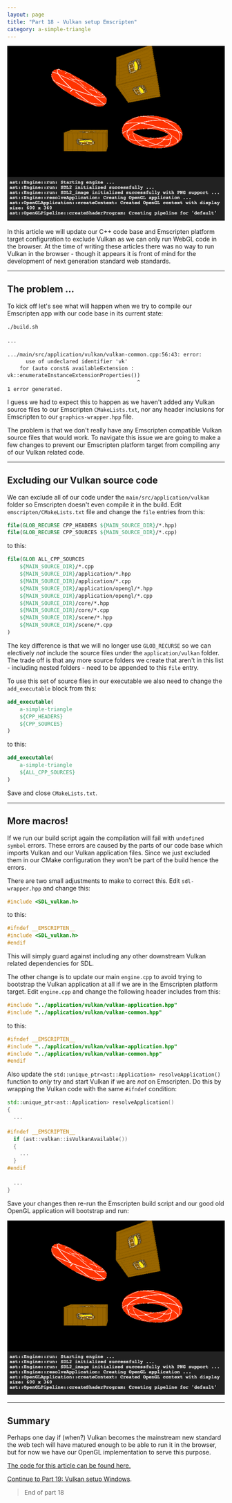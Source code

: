 ```yaml
---
layout: page
title: "Part 18 - Vulkan setup Emscripten"
category: a-simple-triangle
---
```


<img src="/images/ast/part-18/result.png" />

In this article we will update our C++ code base and Emscripten platform target configuration to exclude Vulkan as we can only run WebGL code in the browser. At the time of writing these articles there was no way to run Vulkan in the browser - though it appears it is front of mind for the development of next generation standard web standards.

<!-- excerpt -->

<hr/>

## The problem ...

To kick off let's see what will happen when we try to compile our Emscripten app with our code base in its current state:

```
./build.sh

...

.../main/src/application/vulkan/vulkan-common.cpp:56:43: error: 
      use of undeclared identifier 'vk'
    for (auto const& availableExtension : vk::enumerateInstanceExtensionProperties())
                                          ^
1 error generated.
```

I guess we had to expect this to happen as we haven't added any Vulkan source files to our Emscripten `CMakeLists.txt`, nor any header inclusions for Emscripten to our `graphics-wrapper.hpp` file.

The problem is that we don't really have any Emscripten compatible Vulkan source files that would work. To navigate this issue we are going to make a few changes to prevent our Emscripten platform target from compiling any of our Vulkan related code.

<hr/>

## Excluding our Vulkan source code

We can exclude all of our code under the `main/src/application/vulkan` folder so Emscripten doesn't even compile it in the build. Edit `emscripten/CMakeLists.txt` file and change the `file` entries from this:

```cmake
file(GLOB_RECURSE CPP_HEADERS ${MAIN_SOURCE_DIR}/*.hpp)
file(GLOB_RECURSE CPP_SOURCES ${MAIN_SOURCE_DIR}/*.cpp)
```

to this:

```cmake
file(GLOB ALL_CPP_SOURCES
    ${MAIN_SOURCE_DIR}/*.cpp
    ${MAIN_SOURCE_DIR}/application/*.hpp
    ${MAIN_SOURCE_DIR}/application/*.cpp
    ${MAIN_SOURCE_DIR}/application/opengl/*.hpp
    ${MAIN_SOURCE_DIR}/application/opengl/*.cpp
    ${MAIN_SOURCE_DIR}/core/*.hpp
    ${MAIN_SOURCE_DIR}/core/*.cpp
    ${MAIN_SOURCE_DIR}/scene/*.hpp
    ${MAIN_SOURCE_DIR}/scene/*.cpp
)
```

The key difference is that we will no longer use `GLOB_RECURSE` so we can electively *not* include the source files under the `application/vulkan` folder. The trade off is that any more source folders we create that aren't in this list - including nested folders - need to be appended to this `file` entry.

To use this set of source files in our executable we also need to change the `add_executable` block from this:

```cmake
add_executable(
    a-simple-triangle
    ${CPP_HEADERS}
    ${CPP_SOURCES}
)
```

to this:

```cmake
add_executable(
    a-simple-triangle
    ${ALL_CPP_SOURCES}
)
```

Save and close `CMakeLists.txt`.

<hr/>

## More macros!

If we run our build script again the compilation will fail with `undefined symbol` errors. These errors are caused by the parts of our code base which imports Vulkan and our Vulkan application files. Since we just excluded them in our CMake configuration they won't be part of the build hence the errors.

There are two small adjustments to make to correct this. Edit `sdl-wrapper.hpp` and change this:

```cpp
#include <SDL_vulkan.h>
```

to this:

```cpp
#ifndef __EMSCRIPTEN__
#include <SDL_vulkan.h>
#endif
```

This will simply guard against including any other downstream Vulkan related dependencies for SDL.

The other change is to update our main `engine.cpp` to avoid trying to bootstrap the Vulkan application at all if we are in the Emscripten platform target. Edit `engine.cpp` and change the following header includes from this:

```cpp
#include "../application/vulkan/vulkan-application.hpp"
#include "../application/vulkan/vulkan-common.hpp"
```

to this:

```cpp
#ifndef __EMSCRIPTEN__
#include "../application/vulkan/vulkan-application.hpp"
#include "../application/vulkan/vulkan-common.hpp"
#endif
```

Also update the `std::unique_ptr<ast::Application> resolveApplication()` function to *only* try and start Vulkan if we are *not* on Emscripten. Do this by wrapping the Vulkan code with the same `#ifndef` condition:

```cpp
std::unique_ptr<ast::Application> resolveApplication()
{
  ...

#ifndef __EMSCRIPTEN__
  if (ast::vulkan::isVulkanAvailable())
  {
    ...
  }
#endif

  ...
}
```

Save your changes then re-run the Emscripten build script and our good old OpenGL application will bootstrap and run:

<img src="/images/ast/part-18/result.png" />

<hr/>

## Summary

Perhaps one day if (when?) Vulkan becomes the mainstream new standard the web tech will have matured enough to be able to run it in the browser, but for now we have our OpenGL implementation to serve this purpose.

[The code for this article can be found here.](https://github.com/MarcelBraghetto/a-simple-triangle/tree/master/part-18-vulkan-emscripten)

[Continue to Part 19: Vulkan setup Windows](/a-simple-triangle/2019/06/22/part-19).

> End of part 18
